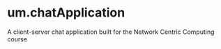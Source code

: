# um.chatApplication
A client-server chat application built for the Network Centric Computing course
